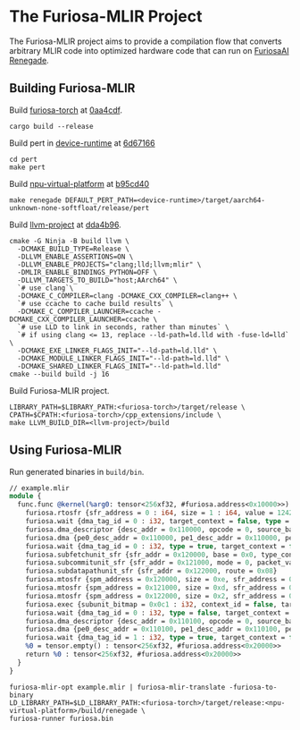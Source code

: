 # The Furiosa-MLIR Project
The Furiosa-MLIR project aims to provide a compilation flow that converts arbitrary MLIR code into optimized hardware code that can run on [FuriosaAI Renegade](https://furiosa.ai/rngd).  

## Building Furiosa-MLIR

Build [furiosa-torch](https://github.com/furiosa-ai/furiosa-torch) at [0aa4cdf](https://github.com/furiosa-ai/furiosa-torch/commit/0aa4cdf5f29483abdded2b4d956d54cd423d6716).
```shell
cargo build --release
```

Build pert in [device-runtime](https://github.com/furiosa-ai/device-runtime/) at [6d67166](https://github.com/furiosa-ai/device-runtime/commit/6d671664f6823967e69a8c49b729ad0ef6ff1f80)
```shell
cd pert
make pert
```

Build [npu-virtual-platform](https://github.com/furiosa-ai/npu-virtual-platform) at [b95cd40](https://github.com/furiosa-ai/npu-virtual-platform/commit/b95cd408fc21d37389c19afa8111504160fb937e)
```shell
make renegade DEFAULT_PERT_PATH=<device-runtime>/target/aarch64-unknown-none-softfloat/release/pert
```

Build [llvm-project](https://github.com/llvm/llvm-project) at [dda4b96](https://github.com/llvm/llvm-project/commit/dda4b968e77e1bb2c319bf2d523de3b5c4ccbb23).
```shell
cmake -G Ninja -B build llvm \
  -DCMAKE_BUILD_TYPE=Release \
  -DLLVM_ENABLE_ASSERTIONS=ON \
  -DLLVM_ENABLE_PROJECTS="clang;lld;llvm;mlir" \
  -DMLIR_ENABLE_BINDINGS_PYTHON=OFF \
  -DLLVM_TARGETS_TO_BUILD="host;AArch64" \
  `# use clang`\
  -DCMAKE_C_COMPILER=clang -DCMAKE_CXX_COMPILER=clang++ \
  `# use ccache to cache build results` \
  -DCMAKE_C_COMPILER_LAUNCHER=ccache -DCMAKE_CXX_COMPILER_LAUNCHER=ccache \
  `# use LLD to link in seconds, rather than minutes` \
  `# if using clang <= 13, replace --ld-path=ld.lld with -fuse-ld=lld` \
  -DCMAKE_EXE_LINKER_FLAGS_INIT="--ld-path=ld.lld" \
  -DCMAKE_MODULE_LINKER_FLAGS_INIT="--ld-path=ld.lld" \
  -DCMAKE_SHARED_LINKER_FLAGS_INIT="--ld-path=ld.lld"
cmake --build build -j 16
```

Build Furiosa-MLIR project.
```shell
LIBRARY_PATH=$LIBRARY_PATH:<furiosa-torch>/target/release \
CPATH=$CPATH:<furiosa-torch>/cpp_extensions/include \
make LLVM_BUILD_DIR=<llvm-project>/build
```

## Using Furiosa-MLIR

Run generated binaries in `build/bin`.

```llvm
// example.mlir
module {
  func.func @kernel(%arg0: tensor<256xf32, #furiosa.address<0x10000>>) -> (tensor<256xf32, #furiosa.address<0x20000>>) attributes {address = #furiosa.address<0x0>, target = #furiosa.target<npu 0 pe 0:0>} {
    furiosa.rtosfr {sfr_address = 0 : i64, size = 1 : i64, value = 12424 : i64}
    furiosa.wait {dma_tag_id = 0 : i32, target_context = false, type = false}
    furiosa.dma_descriptor {desc_addr = 0x110000, opcode = 0, source_base = 0xC000010000, destination_base = 0x0010000000, source_limits = [4,1,1,1,1,1,1,1], source_strides = [256,0,0,0,0,0,0,0], destination_limits = [4,1,1,1,1,1,1,1], destination_strides = [256,0,0,0,0,0,0,0]}
    furiosa.dma {pe0_desc_addr = 0x110000, pe1_desc_addr = 0x110000, pe2_desc_addr = 0x110000, pe3_desc_addr = 0x110000, dma_tag_id = 0, profile = false, profile_id = 0}
    furiosa.wait {dma_tag_id = 0 : i32, type = true, target_context = false}
    furiosa.subfetchunit_sfr {sfr_addr = 0x120000, base = 0x0, type_conversion = 0, num_zero_points = 0, zero_point0 = 0, zero_point1 = 0, limits = [128,1,1,1,1,1,1,1], strides = [8,0,0,0,0,0,0,0], flit_count = 128, words_per_packet = 1, topology = 0, outer_slice_log_size = 0, outer_dim0_log_size = 0, outer_dim1_log_size = 0, outer_dim0_chunk_size = 0, outer_dim1_chunk_size = 0, custom_snoop_bitmap = [0,0,0,0] }
    furiosa.subcommitunit_sfr {sfr_addr = 0x121000, mode = 0, packet_valid_count = 8, base = 0x10000, commit_in_size = 8, commit_data = 0, limits = [128,1,1,1,1,1,1,1], strides = [8,0,0,0,0,0,0,0], slice_enable_bitmap = [0xffffffffffffffff,0xffffffffffffffff,0xffffffffffffffff,0xffffffffffffffff] }
    furiosa.subdatapathunit_sfr {sfr_addr = 0x122000, route = 0x08}
    furiosa.mtosfr {spm_address = 0x120000, size = 0xe, sfr_address = 0xff0100}
    furiosa.mtosfr {spm_address = 0x121000, size = 0xd, sfr_address = 0xff0198}
    furiosa.mtosfr {spm_address = 0x122000, size = 0x2, sfr_address = 0xff0170}
    furiosa.exec {subunit_bitmap = 0x0c1 : i32, context_id = false, target_context = true}
    furiosa.wait {dma_tag_id = 0 : i32, type = false, target_context = true}
    furiosa.dma_descriptor {desc_addr = 0x110100, opcode = 0, source_base = 0x0010010000, destination_base = 0xC000020000, source_limits = [4,1,1,1,1,1,1,1], source_strides = [256,0,0,0,0,0,0,0], destination_limits = [4,1,1,1,1,1,1,1], destination_strides = [256,0,0,0,0,0,0,0]}
    furiosa.dma {pe0_desc_addr = 0x110100, pe1_desc_addr = 0x110100, pe2_desc_addr = 0x110100, pe3_desc_addr = 0x110100, dma_tag_id = 1, profile = false, profile_id = 0}
    furiosa.wait {dma_tag_id = 1 : i32, type = true, target_context = false}
    %0 = tensor.empty() : tensor<256xf32, #furiosa.address<0x20000>>
    return %0 : tensor<256xf32, #furiosa.address<0x20000>>
  }
}

```

```shell
furiosa-mlir-opt example.mlir | furiosa-mlir-translate -furiosa-to-binary
LD_LIBRARY_PATH=$LD_LIBRARY_PATH:<furiosa-torch>/target/release:<npu-virtual-platform>/build/renegade \
furiosa-runner furiosa.bin
```
